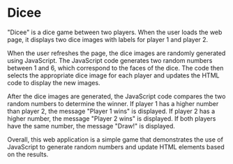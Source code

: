 # Dicee
"Dicee" is a dice game between two players.
 When the user loads the web page, it displays two dice images with labels for player 1 and player 2.

When the user refreshes the page, the dice images are randomly generated using JavaScript. The JavaScript code generates two random numbers between 1 and 6, which correspond to the faces of the dice. The code then selects the appropriate dice image for each player and updates the HTML code to display the new images.

After the dice images are generated, the JavaScript code compares the two random numbers to determine the winner. If player 1 has a higher number than player 2, the message "Player 1 wins" is displayed. If player 2 has a higher number, the message "Player 2 wins" is displayed. If both players have the same number, the message "Draw!" is displayed.

Overall, this web application is a simple game that demonstrates the use of JavaScript to generate random numbers and update HTML elements based on the results.






